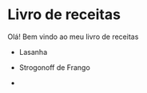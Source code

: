 # Livro de receitas

Olá! Bem vindo ao meu livro de receitas

- Lasanha

- Strogonoff de Frango

- 
